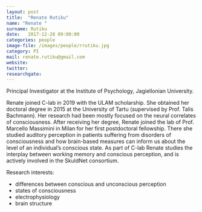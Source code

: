 ```yaml
---
layout: post
title:  "Renate Rutiku"
name: "Renate "
surname: Rutiku
date:   2017-12-28 09:00:00
categories: people
image-file: /images/people/rrutiku.jpg
category: PI
mail: renate.rutiku@gmail.com
website:
twitter:
researchgate:
---
```


Principal Investigator at the Institute of Psychology, Jagiellonian University.

Renate joined C-lab in 2019 with the ULAM scholarship. She obtained her doctoral degree in 2015 at the University of Tartu (supervised by Prof. Talis Bachmann). Her research had been mostly focused on the neural correlates of consciousness. After receiving her degree, Renate joined the lab of Prof. Marcello Massimini in Milan for her first postdoctoral fellowship. There she studied auditory perception in patients suffering from disorders of consciousness and how brain-based measures can inform us about the level of an individual’s conscious state. As part of C-lab Renate studies the interplay between working memory and conscious perception, and is actively involved in the SkuldNet consortium.

Research interests:
* differences between conscious and unconscious perception
* states of consciousness
* electrophysiology
* brain structure
